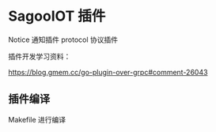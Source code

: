 # SagooIOT 插件

Notice 通知插件
protocol 协议插件

插件开发学习资料：

https://blog.gmem.cc/go-plugin-over-grpc#comment-26043


## 插件编译

Makefile 进行编译